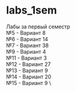 # labs_1sem
Лабы за первый семестр \
№5 - Вариант 8 \
№6 - Вариант 14 \
№7 - Вариант 38 \
№9 - Вариант 4 \
№11 - Вариант 3 \
№12 - Вариант 27 \
№13 - Вариант 9 \
№14 - Вариант 20 \
№15 - Вариант 9 \
